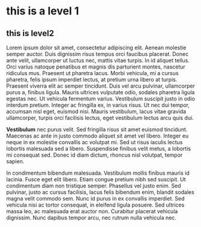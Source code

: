 # this is a level 1
## this is level2

Lorem ipsum dolor sit amet, consectetur adipiscing elit. Aenean molestie semper auctor. Duis dignissim risus tempus orci faucibus placerat. Donec ante velit, ullamcorper ut luctus nec, mattis vitae turpis. In id aliquet tellus. Orci varius natoque penatibus et magnis dis parturient montes, nascetur ridiculus mus. Praesent ut pharetra lacus. Morbi vehicula, mi a cursus pharetra, felis ipsum imperdiet lectus, at pretium urna libero at turpis. Praesent viverra elit ac semper tincidunt. Duis vel arcu pulvinar, ullamcorper purus a, finibus ligula. Mauris ultrices vulputate odio, sodales pharetra ligula egestas nec. Ut vehicula fermentum varius. Vestibulum suscipit justo in odio interdum pretium. Integer ac fringilla ex, in varius risus. Ut nec dui tempor, accumsan nisl eget, euismod nisi. Mauris vestibulum, lacus vitae gravida ullamcorper, turpis orci facilisis lectus, eget vestibulum lectus arcu quis dui.

**Vestibulum** nec purus velit. Sed fringilla risus sit amet euismod tincidunt. Maecenas ac ante in justo commodo aliquet sit amet vel libero. Integer eu neque in ex molestie convallis ac volutpat mi. Sed ut risus iaculis lectus lobortis malesuada sed a libero. Suspendisse finibus velit metus, a lobortis mi consequat sed. Donec id diam dictum, rhoncus nisl volutpat, tempor sapien.

In condimentum bibendum malesuada. Vestibulum mollis finibus mauris id lacinia. Fusce eget elit libero. Etiam congue pretium nibh sed suscipit. Ut condimentum diam non tristique semper. Phasellus vel justo enim. Sed pulvinar, justo ac cursus facilisis, lacus felis bibendum enim, blandit sodales magna velit commodo sem. Nunc id purus in ex convallis imperdiet. Sed vehicula nisi ac tortor consequat, in eleifend ligula posuere. Sed ultrices massa leo, ac malesuada erat auctor non. Curabitur placerat vehicula dignissim. Nunc dapibus tempor arcu, nec rutrum nulla vehicula nec.